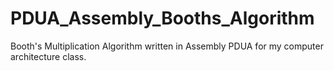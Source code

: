 # PDUA_Assembly_Booths_Algorithm
Booth's Multiplication Algorithm written in Assembly PDUA for my computer architecture class.
